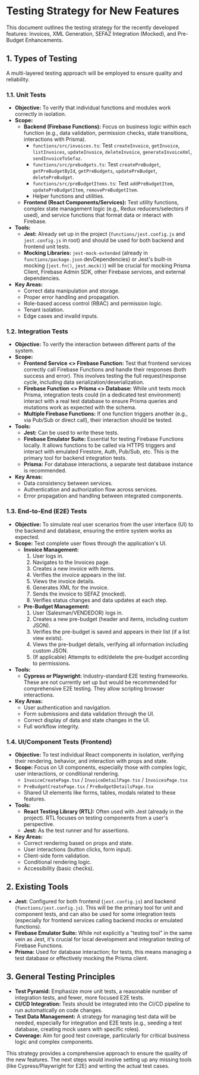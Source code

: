 # Testing Strategy for New Features

This document outlines the testing strategy for the recently developed features: Invoices, XML Generation, SEFAZ Integration (Mocked), and Pre-Budget Enhancements.

## 1. Types of Testing

A multi-layered testing approach will be employed to ensure quality and reliability.

### 1.1. Unit Tests

*   **Objective:** To verify that individual functions and modules work correctly in isolation.
*   **Scope:**
    *   **Backend (Firebase Functions):** Focus on business logic within each function (e.g., data validation, permission checks, state transitions, interactions with Prisma).
        *   `functions/src/invoices.ts`: Test `createInvoice`, `getInvoice`, `listInvoices`, `updateInvoice`, `deleteInvoice`, `generateInvoiceXml`, `sendInvoiceToSefaz`.
        *   `functions/src/prebudgets.ts`: Test `createPreBudget`, `getPreBudgetById`, `getPreBudgets`, `updatePreBudget`, `deletePreBudget`.
        *   `functions/src/preBudgetItems.ts`: Test `addPreBudgetItem`, `updatePreBudgetItem`, `removePreBudgetItem`.
        *   Helper functions and utilities.
    *   **Frontend (React Components/Services):** Test utility functions, complex state management logic (e.g., Redux reducers/selectors if used), and service functions that format data or interact with Firebase.
*   **Tools:**
    *   **Jest:** Already set up in the project (`functions/jest.config.js` and `jest.config.js` in root) and should be used for both backend and frontend unit tests.
    *   **Mocking Libraries:** `jest-mock-extended` (already in `functions/package.json` devDependencies) or Jest's built-in mocking (`jest.fn()`, `jest.mock()`) will be crucial for mocking Prisma Client, Firebase Admin SDK, other Firebase services, and external dependencies.
*   **Key Areas:**
    *   Correct data manipulation and storage.
    *   Proper error handling and propagation.
    *   Role-based access control (RBAC) and permission logic.
    *   Tenant isolation.
    *   Edge cases and invalid inputs.

### 1.2. Integration Tests

*   **Objective:** To verify the interaction between different parts of the system.
*   **Scope:**
    *   **Frontend Service <> Firebase Function:** Test that frontend services correctly call Firebase Functions and handle their responses (both success and error). This involves testing the full request/response cycle, including data serialization/deserialization.
    *   **Firebase Function <> Prisma <> Database:** While unit tests mock Prisma, integration tests could (in a dedicated test environment) interact with a real test database to ensure Prisma queries and mutations work as expected with the schema.
    *   **Multiple Firebase Functions:** If one function triggers another (e.g., via Pub/Sub or direct call), their interaction should be tested.
*   **Tools:**
    *   **Jest:** Can be used to write these tests.
    *   **Firebase Emulator Suite:** Essential for testing Firebase Functions locally. It allows functions to be called via HTTPS triggers and interact with emulated Firestore, Auth, Pub/Sub, etc. This is the primary tool for backend integration tests.
    *   **Prisma:** For database interactions, a separate test database instance is recommended.
*   **Key Areas:**
    *   Data consistency between services.
    *   Authentication and authorization flow across services.
    *   Error propagation and handling between integrated components.

### 1.3. End-to-End (E2E) Tests

*   **Objective:** To simulate real user scenarios from the user interface (UI) to the backend and database, ensuring the entire system works as expected.
*   **Scope:** Test complete user flows through the application's UI.
    *   **Invoice Management:**
        1.  User logs in.
        2.  Navigates to the Invoices page.
        3.  Creates a new invoice with items.
        4.  Verifies the invoice appears in the list.
        5.  Views the invoice details.
        6.  Generates XML for the invoice.
        7.  Sends the invoice to SEFAZ (mocked).
        8.  Verifies status changes and data updates at each step.
    *   **Pre-Budget Management:**
        1.  User (Salesman/VENDEDOR) logs in.
        2.  Creates a new pre-budget (header and items, including custom JSON).
        3.  Verifies the pre-budget is saved and appears in their list (if a list view exists).
        4.  Views the pre-budget details, verifying all information including custom JSON.
        5.  (If applicable) Attempts to edit/delete the pre-budget according to permissions.
*   **Tools:**
    *   **Cypress or Playwright:** Industry-standard E2E testing frameworks. These are not currently set up but would be recommended for comprehensive E2E testing. They allow scripting browser interactions.
*   **Key Areas:**
    *   User authentication and navigation.
    *   Form submissions and data validation through the UI.
    *   Correct display of data and state changes in the UI.
    *   Full workflow integrity.

### 1.4. UI/Component Tests (Frontend)

*   **Objective:** To test individual React components in isolation, verifying their rendering, behavior, and interaction with props and state.
*   **Scope:** Focus on UI components, especially those with complex logic, user interactions, or conditional rendering.
    *   `InvoiceCreatePage.tsx` / `InvoiceDetailPage.tsx` / `InvoicesPage.tsx`
    *   `PreBudgetCreatePage.tsx` / `PreBudgetDetailsPage.tsx`
    *   Shared UI elements like forms, tables, modals related to these features.
*   **Tools:**
    *   **React Testing Library (RTL):** Often used with Jest (already in the project). RTL focuses on testing components from a user's perspective.
    *   **Jest:** As the test runner and for assertions.
*   **Key Areas:**
    *   Correct rendering based on props and state.
    *   User interactions (button clicks, form input).
    *   Client-side form validation.
    *   Conditional rendering logic.
    *   Accessibility (basic checks).

## 2. Existing Tools

*   **Jest:** Configured for both frontend (`jest.config.js`) and backend (`functions/jest.config.js`). This will be the primary tool for unit and component tests, and can also be used for some integration tests (especially for frontend services calling backend mocks or emulated functions).
*   **Firebase Emulator Suite:** While not explicitly a "testing tool" in the same vein as Jest, it's crucial for local development and integration testing of Firebase Functions.
*   **Prisma:** Used for database interaction; for tests, this means managing a test database or effectively mocking the Prisma client.

## 3. General Testing Principles

*   **Test Pyramid:** Emphasize more unit tests, a reasonable number of integration tests, and fewer, more focused E2E tests.
*   **CI/CD Integration:** Tests should be integrated into the CI/CD pipeline to run automatically on code changes.
*   **Test Data Management:** A strategy for managing test data will be needed, especially for integration and E2E tests (e.g., seeding a test database, creating mock users with specific roles).
*   **Coverage:** Aim for good test coverage, particularly for critical business logic and complex components.

This strategy provides a comprehensive approach to ensure the quality of the new features. The next steps would involve setting up any missing tools (like Cypress/Playwright for E2E) and writing the actual test cases.
